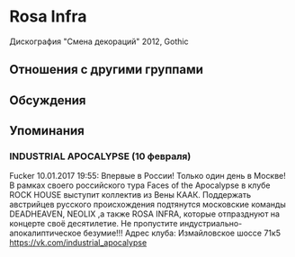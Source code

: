 # Rosa Infra

Дискография
"Смена декораций" 2012, Gothic

## Отношения с другими группами


## Обсуждения


## Упоминания

### INDUSTRIAL APOCALYPSE (10 февраля)

Fucker 10.01.2017 19:55:
Впервые в России! Только один день в Москве! В рамках своего российского тура Faces of the Apocalypse в клубе ROCK HOUSE выступит коллектив из Вены КААК. Поддержать австрийцев русского происхождения подтянутся московские команды DEADHEAVEN, NEOLIX ,а также ROSA INFRA, которые отпразднуют на концерте своё десятилетие. Не пропустите индустриально- апокалиптическое безумие!!! Адрес клуба: Измайловское шоссе 71к5 https://vk.com/industrial_apocalypse

